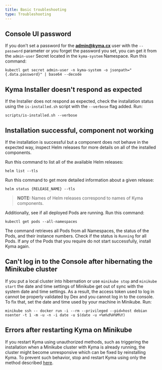 ```yaml
---
title: Basic troubleshooting
type: Troubleshooting
---
```


## Console UI password

If you don't set a password for the **admin@kyma.cx** user with the `--password` parameter or you forget the password you set, you can get it from the `admin-user` Secret located in the `kyma-system` Namespace. Run this command:

```
kubectl get secret admin-user -n kyma-system -o jsonpath="{.data.password}" | base64 --decode
```

## Kyma Installer doesn't respond as expected

If the Installer does not respond as expected, check the installation status using the `is-installed.sh` script with the `--verbose` flag added. Run:

```
scripts/is-installed.sh --verbose
```

## Installation successful, component not working

If the installation is successful but a component does not behave in the expected way, inspect Helm releases for more details on all of the installed components.

Run this command to list all of the available Helm releases:
```
helm list --tls
```

Run this command to get more detailed information about a given release:
```
helm status {RELEASE_NAME} --tls
```
>**NOTE:** Names of Helm releases correspond to names of Kyma components.


Additionally, see if all deployed Pods are running. Run this command:

```
kubectl get pods --all-namespaces
```
The command retrieves all Pods from all Namespaces, the status of the Pods, and their instance numbers. Check if the status is `Running` for all Pods. If any of the Pods that you require do not start successfully, install Kyma again.

## Can't log in to the Console after hibernating the Minikube cluster

If you put a local cluster into hibernation or use `minikube stop` and `minikube start` the date and time settings of Minikube get out of sync with the system date and time settings. As a result, the access token used to log in cannot be properly validated by Dex and you cannot log in to the console. To fix that, set the date and time used by your machine in Minikube. Run:

```
minikube ssh -- docker run -i --rm --privileged --pid=host debian nsenter -t 1 -m -u -n -i date -u $(date -u +%m%d%H%M%Y)
```

## Errors after restarting Kyma on Minikube

If you restart Kyma using unauthorized methods, such as triggering the installation when a Minikube cluster with Kyma is already running, the cluster might become unresponsive which can be fixed by reinstalling Kyma.
To prevent such behavior, stop and restart Kyma using only the method described [here](#installation-install-kyma-locally-stop-and-restart-kyma-without-reinstalling).
